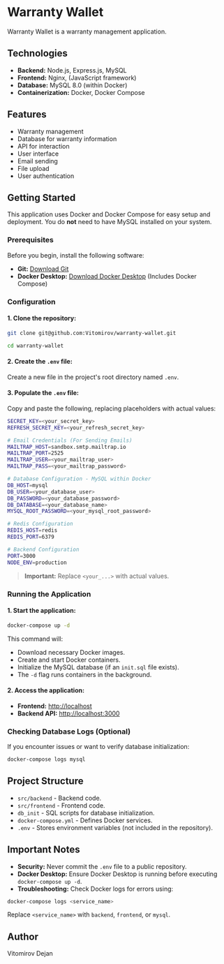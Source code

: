 # Warranty Wallet

Warranty Wallet is a warranty management application.

## **Technologies**

- **Backend:** Node.js, Express.js, MySQL
- **Frontend:** Nginx, (JavaScript framework)
- **Database:** MySQL 8.0 (within Docker)
- **Containerization:** Docker, Docker Compose

## **Features**

- Warranty management
- Database for warranty information
- API for interaction
- User interface
- Email sending
- File upload
- User authentication

## **Getting Started**

This application uses Docker and Docker Compose for easy setup and deployment. You do **not** need to have MySQL installed on your system.

### **Prerequisites**

Before you begin, install the following software:

- **Git:** [Download Git](https://git-scm.com/downloads)
- **Docker Desktop:** [Download Docker Desktop](https://www.docker.com/products/docker-desktop) (Includes Docker Compose)

### **Configuration**

#### 1. Clone the repository:

```bash
git clone git@github.com:Vitomirov/warranty-wallet.git
```

```bash
cd warranty-wallet
```

#### 2. Create the `.env` file:

Create a new file in the project's root directory named `.env`.

#### 3. Populate the `.env` file:

Copy and paste the following, replacing placeholders with actual values:

```bash
SECRET_KEY=<your_secret_key>
REFRESH_SECRET_KEY=<your_refresh_secret_key>

# Email Credentials (For Sending Emails)
MAILTRAP_HOST=sandbox.smtp.mailtrap.io
MAILTRAP_PORT=2525
MAILTRAP_USER=<your_mailtrap_user>
MAILTRAP_PASS=<your_mailtrap_password>

# Database Configuration - MySQL within Docker
DB_HOST=mysql
DB_USER=<your_database_user>
DB_PASSWORD=<your_database_password>
DB_DATABASE=<your_database_name>
MYSQL_ROOT_PASSWORD=<your_mysql_root_password>

# Redis Configuration
REDIS_HOST=redis
REDIS_PORT=6379

# Backend Configuration
PORT=3000
NODE_ENV=production
```

> **Important:** Replace `<your_...>` with actual values.

### **Running the Application**

#### 1. Start the application:

```bash
docker-compose up -d
```

This command will:
- Download necessary Docker images.
- Create and start Docker containers.
- Initialize the MySQL database (if an `init.sql` file exists).
- The `-d` flag runs containers in the background.

#### 2. Access the application:

- **Frontend:** [http://localhost](http://localhost)
- **Backend API:** [http://localhost:3000](http://localhost:3000)

### **Checking Database Logs (Optional)**

If you encounter issues or want to verify database initialization:

```bash
docker-compose logs mysql
```

## **Project Structure**

- `src/backend` - Backend code.
- `src/frontend` - Frontend code.
- `db_init` - SQL scripts for database initialization.
- `docker-compose.yml` - Defines Docker services.
- `.env` - Stores environment variables (not included in the repository).

## **Important Notes**

- **Security:** Never commit the `.env` file to a public repository.
- **Docker Desktop:** Ensure Docker Desktop is running before executing `docker-compose up -d`.
- **Troubleshooting:** Check Docker logs for errors using:

```bash
docker-compose logs <service_name>
```

Replace `<service_name>` with `backend`, `frontend`, or `mysql`.

## **Author**

Vitomirov Dejan

